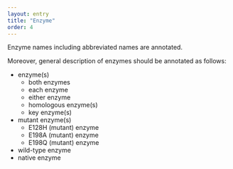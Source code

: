 ```yaml
---
layout: entry
title: "Enzyme"
order: 4
---
```


Enzyme names including abbreviated names are annotated.

Moreover, general description of enzymes should be annotated as follows:
- enzyme(s)
  - both enzymes
  - each enzyme
  - either enzyme
  - homologous enzyme(s)
  - key enzyme(s)
- mutant enzyme(s)
  - E128H (mutant) enzyme
  - E198A (mutant) enzyme
  - E198Q (mutant) enzyme
- wild-type enzyme
- native enzyme

<!-- details -->

